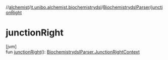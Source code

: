 //[alchemist](../../../index.md)/[it.unibo.alchemist.biochemistrydsl](../index.md)/[BiochemistrydslParser](index.md)/[junctionRight](junction-right.md)

# junctionRight

[jvm]\
fun [junctionRight](junction-right.md)(): [BiochemistrydslParser.JunctionRightContext](-junction-right-context/index.md)
